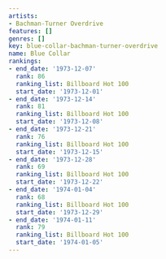 ```yaml
---
artists:
- Bachman-Turner Overdrive
features: []
genres: []
key: blue-collar-bachman-turner-overdrive
name: Blue Collar
rankings:
- end_date: '1973-12-07'
  rank: 86
  ranking_list: Billboard Hot 100
  start_date: '1973-12-01'
- end_date: '1973-12-14'
  rank: 81
  ranking_list: Billboard Hot 100
  start_date: '1973-12-08'
- end_date: '1973-12-21'
  rank: 76
  ranking_list: Billboard Hot 100
  start_date: '1973-12-15'
- end_date: '1973-12-28'
  rank: 69
  ranking_list: Billboard Hot 100
  start_date: '1973-12-22'
- end_date: '1974-01-04'
  rank: 68
  ranking_list: Billboard Hot 100
  start_date: '1973-12-29'
- end_date: '1974-01-11'
  rank: 79
  ranking_list: Billboard Hot 100
  start_date: '1974-01-05'
---
```


